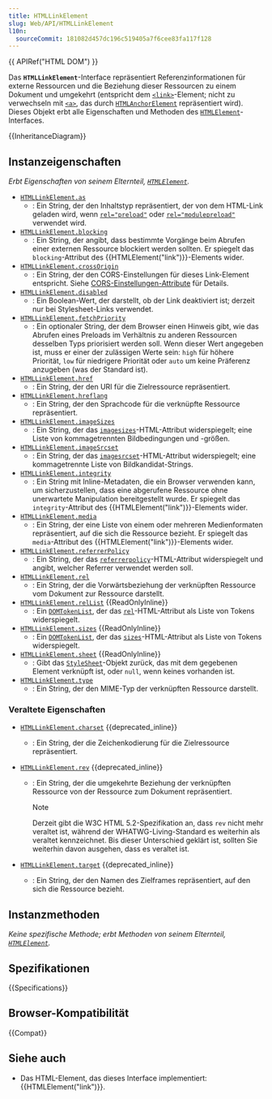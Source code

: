 ```yaml
---
title: HTMLLinkElement
slug: Web/API/HTMLLinkElement
l10n:
  sourceCommit: 181082d457dc196c519405a7f6cee83fa117f128
---
```


{{ APIRef("HTML DOM") }}

Das **`HTMLLinkElement`**-Interface repräsentiert Referenzinformationen für externe Ressourcen und die Beziehung dieser Ressourcen zu einem Dokument und umgekehrt (entspricht dem [`<link>`](/de/docs/Web/HTML/Reference/Elements/link)-Element; nicht zu verwechseln mit [`<a>`](/de/docs/Web/HTML/Reference/Elements/a), das durch [`HTMLAnchorElement`](/de/docs/Web/API/HTMLAnchorElement) repräsentiert wird). Dieses Objekt erbt alle Eigenschaften und Methoden des [`HTMLElement`](/de/docs/Web/API/HTMLElement)-Interfaces.

{{InheritanceDiagram}}

## Instanzeigenschaften

_Erbt Eigenschaften von seinem Elternteil, [`HTMLElement`](/de/docs/Web/API/HTMLElement)._

- [`HTMLLinkElement.as`](/de/docs/Web/API/HTMLLinkElement/as)
  - : Ein String, der den Inhaltstyp repräsentiert, der von dem HTML-Link geladen wird, wenn [`rel="preload"`](/de/docs/Web/HTML/Reference/Attributes/rel/preload) oder [`rel="modulepreload"`](/de/docs/Web/HTML/Reference/Attributes/rel/modulepreload) verwendet wird.
- [`HTMLLinkElement.blocking`](/de/docs/Web/API/HTMLLinkElement/blocking)
  - : Ein String, der angibt, dass bestimmte Vorgänge beim Abrufen einer externen Ressource blockiert werden sollten. Er spiegelt das `blocking`-Attribut des {{HTMLElement("link")}}-Elements wider.
- [`HTMLLinkElement.crossOrigin`](/de/docs/Web/API/HTMLLinkElement/crossOrigin)
  - : Ein String, der den CORS-Einstellungen für dieses Link-Element entspricht. Siehe [CORS-Einstellungen-Attribute](/de/docs/Web/HTML/Reference/Attributes/crossorigin) für Details.
- [`HTMLLinkElement.disabled`](/de/docs/Web/API/HTMLLinkElement/disabled)
  - : Ein Boolean-Wert, der darstellt, ob der Link deaktiviert ist; derzeit nur bei Stylesheet-Links verwendet.
- [`HTMLLinkElement.fetchPriority`](/de/docs/Web/API/HTMLLinkElement/fetchPriority)
  - : Ein optionaler String, der dem Browser einen Hinweis gibt, wie das Abrufen eines Preloads im Verhältnis zu anderen Ressourcen desselben Typs priorisiert werden soll. Wenn dieser Wert angegeben ist, muss er einer der zulässigen Werte sein: `high` für höhere Priorität, `low` für niedrigere Priorität oder `auto` um keine Präferenz anzugeben (was der Standard ist).
- [`HTMLLinkElement.href`](/de/docs/Web/API/HTMLLinkElement/href)
  - : Ein String, der den URI für die Zielressource repräsentiert.
- [`HTMLLinkElement.hreflang`](/de/docs/Web/API/HTMLLinkElement/hreflang)
  - : Ein String, der den Sprachcode für die verknüpfte Ressource repräsentiert.
- [`HTMLLinkElement.imageSizes`](/de/docs/Web/API/HTMLLinkElement/imageSizes)
  - : Ein String, der das [`imagesizes`](/de/docs/Web/HTML/Reference/Elements/link#imagesizes)-HTML-Attribut widerspiegelt; eine Liste von kommagetrennten Bildbedingungen und -größen.
- [`HTMLLinkElement.imageSrcset`](/de/docs/Web/API/HTMLLinkElement/imageSrcset)
  - : Ein String, der das [`imagesrcset`](/de/docs/Web/HTML/Reference/Elements/link#imagesrcset)-HTML-Attribut widerspiegelt; eine kommagetrennte Liste von Bildkandidat-Strings.
- [`HTMLLinkElement.integrity`](/de/docs/Web/API/HTMLLinkElement/integrity)
  - : Ein String mit Inline-Metadaten, die ein Browser verwenden kann, um sicherzustellen, dass eine abgerufene Ressource ohne unerwartete Manipulation bereitgestellt wurde. Er spiegelt das `integrity`-Attribut des {{HTMLElement("link")}}-Elements wider.
- [`HTMLLinkElement.media`](/de/docs/Web/API/HTMLLinkElement/media)
  - : Ein String, der eine Liste von einem oder mehreren Medienformaten repräsentiert, auf die sich die Ressource bezieht. Er spiegelt das `media`-Attribut des {{HTMLElement("link")}}-Elements wider.
- [`HTMLLinkElement.referrerPolicy`](/de/docs/Web/API/HTMLLinkElement/referrerPolicy)
  - : Ein String, der das [`referrerpolicy`](/de/docs/Web/HTML/Reference/Elements/link#referrerpolicy)-HTML-Attribut widerspiegelt und angibt, welcher Referrer verwendet werden soll.
- [`HTMLLinkElement.rel`](/de/docs/Web/API/HTMLLinkElement/rel)
  - : Ein String, der die Vorwärtsbeziehung der verknüpften Ressource vom Dokument zur Ressource darstellt.
- [`HTMLLinkElement.relList`](/de/docs/Web/API/HTMLLinkElement/relList) {{ReadOnlyInline}}
  - : Ein [`DOMTokenList`](/de/docs/Web/API/DOMTokenList), der das [`rel`](/de/docs/Web/HTML/Reference/Elements/link#rel)-HTML-Attribut als Liste von Tokens widerspiegelt.
- [`HTMLLinkElement.sizes`](/de/docs/Web/API/HTMLLinkElement/sizes) {{ReadOnlyInline}}
  - : Ein [`DOMTokenList`](/de/docs/Web/API/DOMTokenList), der das [`sizes`](/de/docs/Web/HTML/Reference/Elements/link#sizes)-HTML-Attribut als Liste von Tokens widerspiegelt.
- [`HTMLLinkElement.sheet`](/de/docs/Web/API/HTMLLinkElement/sheet) {{ReadOnlyInline}}
  - : Gibt das [`StyleSheet`](/de/docs/Web/API/StyleSheet)-Objekt zurück, das mit dem gegebenen Element verknüpft ist, oder `null`, wenn keines vorhanden ist.
- [`HTMLLinkElement.type`](/de/docs/Web/API/HTMLLinkElement/type)
  - : Ein String, der den MIME-Typ der verknüpften Ressource darstellt.

### Veraltete Eigenschaften

- [`HTMLLinkElement.charset`](/de/docs/Web/API/HTMLLinkElement/charset) {{deprecated_inline}}
  - : Ein String, der die Zeichenkodierung für die Zielressource repräsentiert.
- [`HTMLLinkElement.rev`](/de/docs/Web/API/HTMLLinkElement/rev) {{deprecated_inline}}

  - : Ein String, der die umgekehrte Beziehung der verknüpften Ressource von der Ressource zum Dokument repräsentiert.

    > [!NOTE]
    > Derzeit gibt die W3C HTML 5.2-Spezifikation an, dass `rev` nicht mehr veraltet ist, während der WHATWG-Living-Standard es weiterhin als veraltet kennzeichnet. Bis dieser Unterschied geklärt ist, sollten Sie weiterhin davon ausgehen, dass es veraltet ist.

- [`HTMLLinkElement.target`](/de/docs/Web/API/HTMLLinkElement/target) {{deprecated_inline}}
  - : Ein String, der den Namen des Zielframes repräsentiert, auf den sich die Ressource bezieht.

## Instanzmethoden

_Keine spezifische Methode; erbt Methoden von seinem Elternteil, [`HTMLElement`](/de/docs/Web/API/HTMLElement)._

## Spezifikationen

{{Specifications}}

## Browser-Kompatibilität

{{Compat}}

## Siehe auch

- Das HTML-Element, das dieses Interface implementiert: {{HTMLElement("link")}}.
